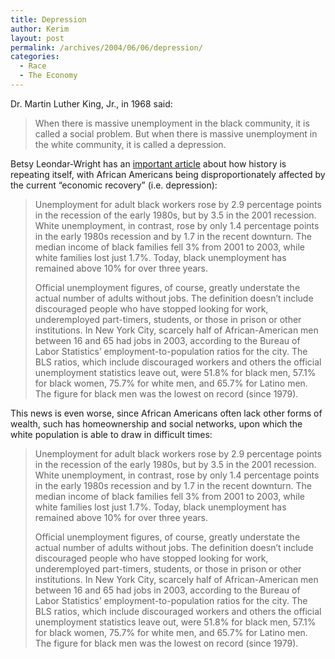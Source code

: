 ```yaml
---
title: Depression
author: Kerim
layout: post
permalink: /archives/2004/06/06/depression/
categories:
  - Race
  - The Economy
---
```

Dr. Martin Luther King, Jr., in 1968 said:

> When there is massive unemployment in the black community, it is called a social problem. But when there is massive unemployment in the white community, it is called a depression.

Betsy Leondar-Wright has an <a href="http://alternet.org/story.html?StoryID=18864" onclick="_gaq.push(['_trackEvent', 'outbound-article', 'http://alternet.org/story.html?StoryID=18864', 'important article']);" >important article</a> about how history is repeating itself, with African Americans being disproportionately affected by the current &#8220;economic recovery&#8221; (i.e. depression):

> Unemployment for adult black workers rose by 2.9 percentage points in the recession of the early 1980s, but by 3.5 in the 2001 recession. White unemployment, in contrast, rose by only 1.4 percentage points in the early 1980s recession and by 1.7 in the recent downturn. The median income of black families fell 3% from 2001 to 2003, while white families lost just 1.7%. Today, black unemployment has remained above 10% for over three years.
> 
> Official unemployment figures, of course, greatly understate the actual number of adults without jobs. The definition doesn&#8217;t include discouraged people who have stopped looking for work, underemployed part-timers, students, or those in prison or other institutions. In New York City, scarcely half of African-American men between 16 and 65 had jobs in 2003, according to the Bureau of Labor Statistics&#8217; employment-to-population ratios for the city. The BLS ratios, which include discouraged workers and others the official unemployment statistics leave out, were 51.8% for black men, 57.1% for black women, 75.7% for white men, and 65.7% for Latino men. The figure for black men was the lowest on record (since 1979). 

This news is even worse, since African Americans often lack other forms of wealth, such has homeownership and social networks, upon which the white population is able to draw in difficult times:

> Unemployment for adult black workers rose by 2.9 percentage points in the recession of the early 1980s, but by 3.5 in the 2001 recession. White unemployment, in contrast, rose by only 1.4 percentage points in the early 1980s recession and by 1.7 in the recent downturn. The median income of black families fell 3% from 2001 to 2003, while white families lost just 1.7%. Today, black unemployment has remained above 10% for over three years.
> 
> Official unemployment figures, of course, greatly understate the actual number of adults without jobs. The definition doesn&#8217;t include discouraged people who have stopped looking for work, underemployed part-timers, students, or those in prison or other institutions. In New York City, scarcely half of African-American men between 16 and 65 had jobs in 2003, according to the Bureau of Labor Statistics&#8217; employment-to-population ratios for the city. The BLS ratios, which include discouraged workers and others the official unemployment statistics leave out, were 51.8% for black men, 57.1% for black women, 75.7% for white men, and 65.7% for Latino men. The figure for black men was the lowest on record (since 1979). 

